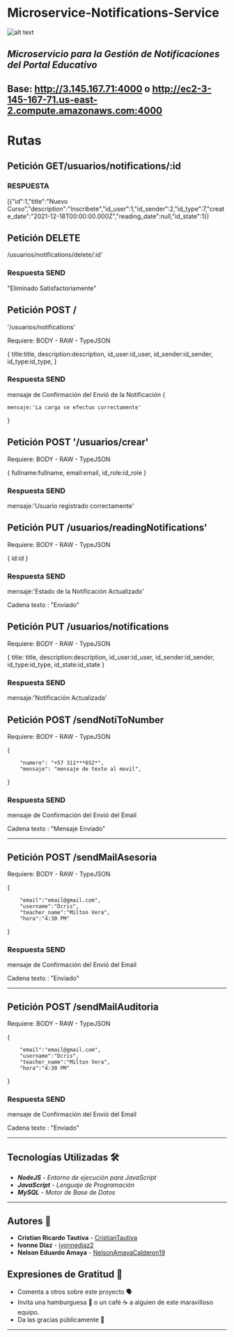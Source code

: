 # Microservice-Notifications-Service
![alt text](https://1.bp.blogspot.com/-z6LMrSwx_XA/XbhhKRAfMZI/AAAAAAAAoFs/CCSm0SMIq-47MjxmjGvnmcZd4DN3GG63QCLcBGAsYHQ/s1600/email-4539382_1280.jpg)

*Microservicio para la Gestión de Notificaciones del Portal Educativo*
---
## Base:  http://3.145.167.71:4000   o  http://ec2-3-145-167-71.us-east-2.compute.amazonaws.com:4000

# Rutas

## Petición GET/usuarios/notifications/:id



### RESPUESTA

[{"id":1,"title":"Nuevo Curso","description":"Inscribete","id_user":1,"id_sender":2,"id_type":7,"create_date":"2021-12-18T00:00:00.000Z","reading_date":null,"id_state":1}]

## Petición DELETE 
/usuarios/notifications/delete/:id'

### Respuesta SEND
"Eliminado Satisfactoriamente"

## Petición POST /
'/usuarios/notifications'

Requiere: BODY - RAW - TypeJSON

{
        title:title,
        description:description,
        id_user:id_user,
        id_sender:id_sender,
        id_type:id_type,
}


### Respuesta SEND
mensaje de Confirmación del Envió de la Notificación
{

    mensaje:'La carga se efectuo correctamente'
        
}

## Petición POST '/usuarios/crear'

Requiere: BODY - RAW - TypeJSON

{
            fullname:fullname,
            email:email,
            id_role:id_role
}


### Respuesta SEND
mensaje:'Usuario registrado correctamente'

## Petición PUT /usuarios/readingNotifications'

Requiere: BODY - RAW - TypeJSON

 {
        id:id
 }


### Respuesta SEND
mensaje:'Estado de la Notificación Actualizado'


Cadena texto :  "Enviado"

## Petición PUT /usuarios/notifications

Requiere: BODY - RAW - TypeJSON


 {
        title: title, 
        description:description, 
        id_user:id_user, 
        id_sender:id_sender, 
        id_type:id_type,
        id_state:id_state
 }
    
 ### Respuesta SEND
 mensaje:'Notificación Actualizada'

## Petición POST /sendNotiToNumber

Requiere: BODY - RAW - TypeJSON

{

        "numero": "+57 311***652*",
        "mensaje": "mensaje de texto al movil",

        
}

### Respuesta SEND
mensaje de Confirmación del Envió del Email


Cadena texto :  "Mensaje Enviado"



---

## Petición POST /sendMailAsesoria

Requiere: BODY - RAW - TypeJSON

{

        "email":"email@gmail.com", 
        "username":"Dcris", 
        "teacher_name":"Milton Vera", 
        "hora":"4:30 PM"

        
}



### Respuesta SEND
mensaje de Confirmación del Envió del Email

Cadena texto :  "Enviado"



---

## Petición POST /sendMailAuditoria

Requiere: BODY - RAW - TypeJSON

{

        "email":"email@gmail.com", 
        "username":"Dcris", 
        "teacher_name":"Milton Vera", 
        "hora":"4:30 PM"

        
}

### Respuesta SEND
mensaje de Confirmación del Envió del Email

Cadena texto :  "Enviado"



---

## Tecnologías Utilizadas 🛠
  - **_NodeJS_** - *Entorno de ejecución para JavaScript*
  - **_JavaScript_** - *Lenguaje de Programación*
  - **_MySQL_** - *Motor de Base de Datos*
---

## Autores :busts_in_silhouette:
- **Cristian Ricardo Tautiva** - [CristianTautiva](https://github.com/CristianTautiva)
- **Ivonne Diaz** - [ivonnediaz2](https://github.com/ivonnediaz2)
- **Nelson Eduardo Amaya** - [NelsonAmayaCalderon19](https://github.com/NelsonAmayaCalderon19)

 ## Expresiones de Gratitud 🎁

* Comenta a otros sobre este proyecto 🗣
* Invita una hamburguesa 🍔 o un café ☕ a alguien de este maravilloso equipo. 
* Da las gracias públicamente 🤪
---
